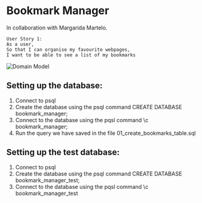 # Bookmark Manager

In collaboration with Margarida Martelo.

```
User Story 1:
As a user,
So that I can organise my favourite webpages,
I want to be able to see a list of my bookmarks
```

![Domain Model](https://i.imgur.com/h9BBfVJ.png)

## Setting up the database:
1. Connect to psql
2. Create the database using the psql command CREATE DATABASE bookmark_manager;
3. Connect to the database using the pqsl command \c bookmark_manager;
4. Run the query we have saved in the file 01_create_bookmarks_table.sql


## Setting up the test database:
1. Connect to psql
2. Create the database using the psql command CREATE DATABASE bookmark_manager_test;
3. Connect to the database using the pqsl command \c bookmark_manager_test
